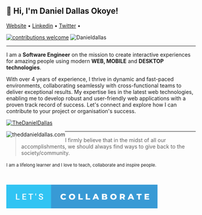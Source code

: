 ## 👋 Hi, I'm Daniel Dallas Okoye!</h3>

<p align="">
    <a href="https://thedanieldallas.com/" target="_blank">Website</a> • 
    <a href="https://www.linkedin.com/in/danieldallasokoye" target="_blank">Linkedin</a> • 
    <a href="https://twitter.com/thedanieldallas" target="_blank">Twitter</a> • 
</p>

[![contributions welcome](https://img.shields.io/badge/contributions-welcome-brightgreen.svg?style=flat)](https://github.com/DanielDallas) <img src="https://komarev.com/ghpvc/?username=danieldallas&label=Profile%20connections&color=0e75b6&style=flat" alt="Danieldallas" />

---

I am a **Software Engineer** on the mission to create interactive experiences for amazing people using modern **WEB, MOBILE** and **DESKTOP technologies**.

With over 4 years of experience, I thrive in dynamic and fast-paced environments, collaborating seamlessly with cross-functional teams to deliver exceptional results. My expertise lies in the latest web technologies, enabling me to develop robust and user-friendly web applications with a proven track record of success. Let's connect and explore how I can contribute to your project or organisation's success.

<p align="left"> <a href="https://twitter.com/TheDanielDallas" target="blank"><img src="https://img.shields.io/twitter/follow/TheDanielDallas?logo=twitter&style=for-the-badge" alt="TheDanielDallas" /></a> </p>

<p><img align="left" src="https://github-readme-stats.vercel.app/api/top-langs?username=danieldallas&show_icons=true&locale=en&layout=compact&langs_count=10" alt="theddanieldallas.com" /></p>

---

> I firmly believe that in the midst of all our accomplishments, we should always find ways to give back to the society/community.

<small> I am a lifelong learner and I love to teach, collaborate and inspire people. </small>

<br />

<a href="https://github.com/DanielDallas?tab=repositories" target="_blank"><img src ="./images/lets-collaborate.svg" alt="Built with Love" width="80%" title='Github - Daniel Dallas'/></a>
